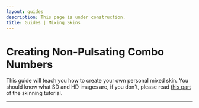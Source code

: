 ```yaml
---
layout: guides
description: This page is under construction.
title: Guides | Mixing Skins
---
```


# Creating Non-Pulsating Combo Numbers

This guide will teach you how to create your own personal mixed skin. You should know what SD and HD images are, if you don't, please read [this part](https://rockroller01.github.io/skinninginfo/tutorial/introduction#hdsd-elements-aspect-ratios-and-resolution) of the skinning tutorial.

---

